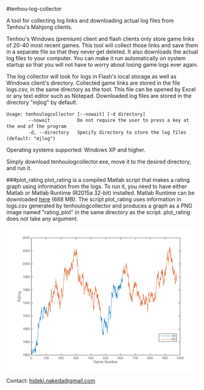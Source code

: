#tenhou-log-collector

A tool for collecting log links and downloading actual log files from Tenhou's Mahjong clients.

Tenhou's Windows (premium) client and flash clients only store game links of 20-40 most recent games. This tool will collect those links and save them in a separate file so that they never get deleted. It also downloads the actual log files to your computer. You can make it run automatically on system startup so that you will not have to worry about losing game logs ever again. 

The log collector will look for logs in Flash's local storage as well as Windows client's directory. Collected game links are stored in the file logs.csv, in the same directory as the tool. This file can be opened by Excel or any text editor such as Notepad. Downloaded log files are stored in the directory "mjlog" by default. 

```
Usage: tenhoulogcollector [--nowait] [-d directory]
        --nowait          Do not require the user to press a key at the end of the program
		-d, --directory   Specify directory to store the log files (default: "mjlog")
```

Operating systems supported: Windows XP and higher.

Simply download tenhoulogcollector.exe, move it to the desired directory, and run it.

###plot_rating
plot_rating is a compiled Matlab script that makes a rating graph using information from the logs. To run it, you need to have either Matlab or Matlab Runtime (R2015a 32-bit) installed. Matlab Runtime can be downloaded [here](https://www.mathworks.com/supportfiles/downloads/R2015a/deployment_files/R2015a/installers/win32/MCR_R2015a_win32_installer.exe) (688 MB). The script plot_rating uses information in logs.csv generated by tenhoulogcollector and produces a graph as a PNG image named "rating_plot" in the same directory as the script. plot_rating does not take any argument.

![](https://github.com/Benawii/tenhou-log-collector/blob/master/sample/sample_rating_plot.png?raw=true)

Contact: hideki.nakeda@gmail.com
